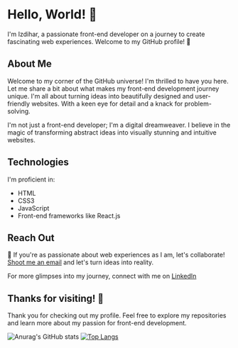 
# Hello, World! 👋

I'm Izdihar, a passionate front-end developer on a journey to create fascinating web experiences. Welcome to my GitHub profile! 🚀

## About Me
Welcome to my corner of the GitHub universe! I'm thrilled to have you here. Let me share a bit about what makes my front-end development journey unique.
I'm all about turning ideas into beautifully designed and user-friendly websites. With a keen eye for detail and a knack for problem-solving.

I'm not just a front-end developer; I'm a digital dreamweaver. I believe in the magic of transforming abstract ideas into visually stunning and intuitive websites. 


## Technologies

I'm proficient in:
- HTML
- CSS3 
- JavaScript
- Front-end frameworks like React.js

## Reach Out

💌 If you're as passionate about web experiences as I am, let's collaborate! [Shoot me an email](mailto:ezdiharomerrrr@gmail.com) and let's turn ideas into reality.

For more glimpses into my journey, connect with me on [LinkedIn]([https://www.linkedin.com/in/yourusername/](https://www.linkedin.com/in/izdihar-omar-a09373242/)) 


## Thanks for visiting! 🎉

Thank you for checking out my profile. Feel free to explore my repositories and learn more about my passion for front-end development.

![Anurag's GitHub stats](https://github-readme-stats.vercel.app/api?username=Izdiharomer&show_icons=true&theme=radical)
[![Top Langs](https://github-readme-stats.vercel.app/api/top-langs/?username=Izdiharomer)](https://github.com/anuraghazra/github-readme-stats)


